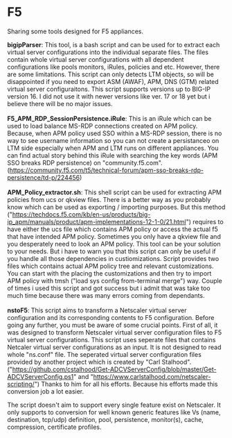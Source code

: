 # F5
Sharing some tools designed for F5 appliances.<br>

<b>bigipParser</b>: This tool, is a bash script and can be used for to extract each virtual server configurations into the individual separate files. The files contain whole virtual server configurations with all dependent configurations like pools monitors, iRules, policies and etc. However, there are some limitations. This script can only detects LTM objects, so will be disappointed if you need to export ASM (AWAF), APM, DNS (GTM) related virtual server configuraitons. This script supports versions up to BIG-IP version 16. I did not use it with newer versions like ver. 17 or 18 yet but i believe there will be no major issues.<br>
<br>
<b>F5_APM_RDP_SessionPersistence.iRule</b>: This is an iRule which can be used to load balance MS-RDP connections created on APM policy. Because, when APM policy used SSO within a MS-RDP session, there is no way to see username information so you can not create a persistanceo on LTM side especially when APM and LTM runs on different appliances. You can find actual story behind this iRule with searching the key words (APM SSO breaks RDP persistence) on "community.f5.com". (https://community.f5.com/t5/technical-forum/apm-sso-breaks-rdp-persistence/td-p/224456)
<br><br>
<b>APM_Policy_extractor.sh</b>: This shell script can be used for extracting APM policies from ucs or qkview files. There is a better way as you probably know which can be used as exporting / importing purposes. But this method ("https://techdocs.f5.com/kb/en-us/products/big-ip_apm/manuals/product/apm-implementations-12-1-0/21.html") requires to have either the ucs file which contains APM policy or access the actual f5 that have intended APM policy. Sometimes you only have a qkview file and you desperately need to look an APM policy. This tool can be your solution to your needs. But i have to warn you that this script can only be useful if you handle all those dependencies in custiomizations. 
Script provides two files which contains actual APM policy tree and relevant customizations. You can start with the placing the  customizations and then try to import APM policy with tmsh ("load sys config from-terminal merge") way. Couple of times i used this script and got success but i admit that was take too much time because there was many errors coming from dependants.
<br><br>
<b>nstoF5</b>: This script aims to transform a Netscaler virtual server configuration and its corresponding contents to F5 configuration. Before going any further, you must be aware of some crucial points. First of all, it was designed to transform Netscaler virtual server configuration files to F5 virtual server configurations. This script uses seperate files that contains Netcaler virtual server configurations as an input. It is not designed to read whole "ns.conf" file. The seperated virtual server configuration files provided by another project which is created by "Carl Stalhood". ("https://github.com/cstalhood/Get-ADCVServerConfig/blob/master/Get-ADCVServerConfig.ps1" and "https://www.carlstalhood.com/netscaler-scripting/") Thanks to him for all his efforts. Because his efforts made this conversion job a lot easier.

The script doesn't aim to support every single feature exist on Netscaler. It only supports to conversion for well known generic features like Vs (name, destination, tcp/udp) definition, pool, persistence, monitor(s), cache, compression, certificate profiles.
